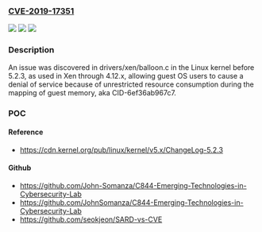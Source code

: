 ### [CVE-2019-17351](https://cve.mitre.org/cgi-bin/cvename.cgi?name=CVE-2019-17351)
![](https://img.shields.io/static/v1?label=Product&message=n%2Fa&color=blue)
![](https://img.shields.io/static/v1?label=Version&message=n%2Fa&color=blue)
![](https://img.shields.io/static/v1?label=Vulnerability&message=n%2Fa&color=brighgreen)

### Description

An issue was discovered in drivers/xen/balloon.c in the Linux kernel before 5.2.3, as used in Xen through 4.12.x, allowing guest OS users to cause a denial of service because of unrestricted resource consumption during the mapping of guest memory, aka CID-6ef36ab967c7.

### POC

#### Reference
- https://cdn.kernel.org/pub/linux/kernel/v5.x/ChangeLog-5.2.3

#### Github
- https://github.com/John-Somanza/C844-Emerging-Technologies-in-Cybersecurity-Lab
- https://github.com/JohnSomanza/C844-Emerging-Technologies-in-Cybersecurity-Lab
- https://github.com/seokjeon/SARD-vs-CVE


